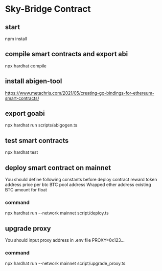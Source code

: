 # Sky-Bridge Contract
## start
npm install

## compile smart contracts and export abi
npx hardhat compile

## install abigen-tool

  https://www.metachris.com/2021/05/creating-go-bindings-for-ethereum-smart-contracts/

## export goabi
  npx hardhat run scripts/abigogen.ts

## test smart contracts

  npx hardhat test

## deploy smart contract on mainnet

  You should define following constants before deploy contract
  reward token address
  price per btc
  BTC pool address
  Wrapped ether address
  existing BTC amount for float

  ### command
  npx hardhat run --network mainnet script/deploy.ts

## upgrade proxy

  You should input proxy address in .env file
  PROXY=0x123...
  ### command
  npx hardhat run --network mainnet script/upgrade_proxy.ts